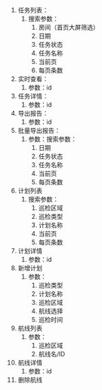 1. 任务列表：
    1. 搜索参数：
        1. 房间（首页大屏筛选）
        2. 日期
        3. 任务状态
        4. 任务名称
        5. 当前页
        6. 每页条数
2. 实时查看：
    1. 参数：id
3. 任务详情：
    1. 参数：id
4. 导出报告：
    1. 参数：id
5. 批量导出报告：
    1. 参数：搜索参数：
        1. 日期
        2. 任务状态
        3. 任务名称
        4. 当前页
        5. 每页条数
6. 计划列表
    1. 搜索参数：
        1. 巡检区域
        2. 巡检类型
        3. 计划名称
        4. 当前页
        5. 每页条数
7. 计划详情
    1. 参数：id
8. 新增计划
    1. 参数：
        1. 巡检类型
        2. 计划名称
        3. 巡检区域
        4. 航线选择
        5. 巡检时间
9. 航线列表
    1. 参数：
        1. 巡检区域
        2. 航线名/ID
10. 航线详情
    1. 参数：id
11. 删除航线